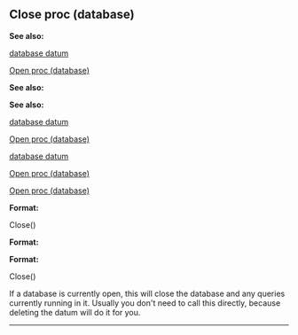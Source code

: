 

 Close proc (database)
-----------------------




**See also:** 


[database datum](#/database) 

[Open proc (database)](#/database/proc/Open) 




**See also:** 

**See also:**

[database datum](#/database) 

[Open proc (database)](#/database/proc/Open) 


[database datum](#/database)

[Open proc (database)](#/database/proc/Open) 

[Open proc (database)](#/database/proc/Open)


**Format:** 


 Close()
 


**Format:** 

**Format:**

 Close()


 If a database is currently open, this will close the database and any
queries currently running in it. Usually you don't need to call this
directly, because deleting the datum will do it for you.





---


